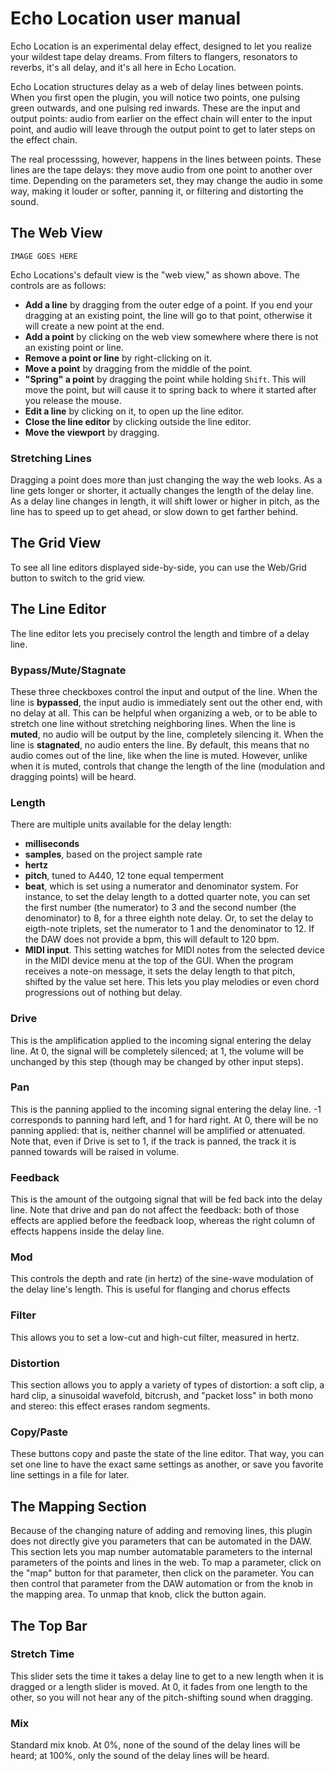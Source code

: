 # Echo Location user manual

Echo Location is an experimental delay effect, designed to let you realize your wildest tape delay dreams. From filters to flangers, resonators to reverbs, it's all delay, and it's all here in Echo Location.

Echo Location structures delay as a web of delay lines between points. When you first open the plugin, you will notice two points, one pulsing green outwards, and one pulsing red inwards. These are the input and output points: audio from earlier on the effect chain will enter to the input point, and audio will leave through the output point to get to later steps on the effect chain.

The real processsing, however, happens in the lines between points. These lines are the tape delays: they move audio from one point to another over time. Depending on the parameters set, they may change the audio in some way, making it louder or softer, panning it, or filtering and distorting the sound.

## The Web View

`IMAGE GOES HERE`

Echo Locations's default view is the "web view," as shown above. The controls are as follows:

- **Add a line** by dragging from the outer edge of a point. If you end your dragging at an existing point, the line will go to that point, otherwise it will create a new point at the end.
- **Add a point** by clicking on the web view somewhere where there is not an existing point or line.
- **Remove a point or line** by right-clicking on it.
- **Move a point** by dragging from the middle of the point.
- **"Spring" a point** by dragging the point while holding `Shift`. This will move the point, but will cause it to spring back to where it started after you release the mouse.
- **Edit a line** by clicking on it, to open up the line editor.
- **Close the line editor** by clicking outside the line editor.
- **Move the viewport** by dragging.

### Stretching Lines

Dragging a point does more than just changing the way the web looks. As a line gets longer or shorter, it actually changes the length of the delay line. As a delay line changes in length, it will shift lower or higher in pitch, as the line has to speed up to get ahead, or slow down to get farther behind.

## The Grid View

To see all line editors displayed side-by-side, you can use the Web/Grid button to switch to the grid view.

## The Line Editor

The line editor lets you precisely control the length and timbre of a delay line.

### Bypass/Mute/Stagnate

These three checkboxes control the input and output of the line. When the line is **bypassed**, the input audio is immediately sent out the other end, with no delay at all. This can be helpful when organizing a web, or to be able to stretch one line without stretching neighboring lines.
When the line is **muted**, no audio will be output by the line, completely silencing it. When the line is **stagnated**, no audio enters the line. By default, this means that no audio comes out of the line, like when the line is muted. However, unlike when it is muted, controls that change the length of the line (modulation and dragging points) will be heard.

### Length

There are multiple units available for the delay length: 
- **milliseconds** 
- **samples**, based on the project sample rate
- **hertz**
- **pitch**, tuned to A440, 12 tone equal temperment
- **beat**, which is set using a numerator and denominator system. For instance, to set the delay length to a dotted quarter note, you can set the first number (the numerator) to 3 and the second number (the denominator) to 8, for a three eighth note delay. Or, to set the delay to eigth-note triplets, set the numerator to 1 and the denominator to 12. If the DAW does not provide a bpm, this will default to 120 bpm.
- **MIDI input**. This setting watches for MIDI notes from the selected device in the MIDI device menu at the top of the GUI. When the program receives a note-on message, it sets the delay length to that pitch, shifted by the value set here. This lets you play melodies or even chord progressions out of nothing but delay.

### Drive

This is the amplification applied to the incoming signal entering the delay line. At 0, the signal will be completely silenced; at 1, the volume will be unchanged by this step (though may be changed by other input steps).

### Pan
This is the panning applied to the incoming signal entering the delay line. -1 corresponds to panning hard left, and 1 for hard right. At 0, there will be no panning applied: that is, neither channel will be amplified or attenuated. Note that, even if Drive is set to 1, if the track is panned, the track it is panned towards will be raised in volume.

### Feedback

This is the amount of the outgoing signal that will be fed back into the delay line. Note that drive and pan do not affect the feedback: both of those effects are applied before the feedback loop, whereas the right column of effects happens inside the delay line.

### Mod

This controls the depth and rate (in hertz) of the sine-wave modulation of the delay line's length. This is useful for flanging and chorus effects


### Filter

This allows you to set a low-cut and high-cut filter, measured in hertz.

### Distortion

This section allows you to apply a variety of types of distortion: a soft clip, a hard clip, a sinusoidal wavefold, bitcrush, and "packet loss" in both mono and stereo: this effect erases random segments.

### Copy/Paste

These buttons copy and paste the state of the line editor. That way, you can set one line to have the exact same settings as another, or save you favorite line settings in a file for later.

## The Mapping Section

Because of the changing nature of adding and removing lines, this plugin does not directly give you parameters that can be automated in the DAW. This section lets you map number automatable parameters to the internal parameters of the points and lines in the web. To map a parameter, click on the "map" button for that parameter, then click on the parameter. You can then control that parameter from the DAW automation or from the knob in the mapping area. To unmap that knob, click the button again.

## The Top Bar

### Stretch Time

This slider sets the time it takes a delay line to get to a new length when it is dragged or a length slider is moved. At 0, it fades from one length to the other, so you will not hear any of the pitch-shifting sound when dragging.

### Mix

Standard mix knob. At 0%, none of the sound of the delay lines will be heard; at 100%, only the sound of the delay lines will be heard.
